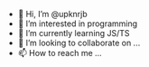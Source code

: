 - 👋 Hi, I’m @upknrjb
- 👀 I’m interested in programming
- 🌱 I’m currently learning JS/TS
- 💞️ I’m looking to collaborate on ...
- 📫 How to reach me ...

<!---
upknrjb/upknrjb is a ✨ special ✨ repository because its `README.md` (this file) appears on your GitHub profile.
You can click the Preview link to take a look at your changes.
--->
